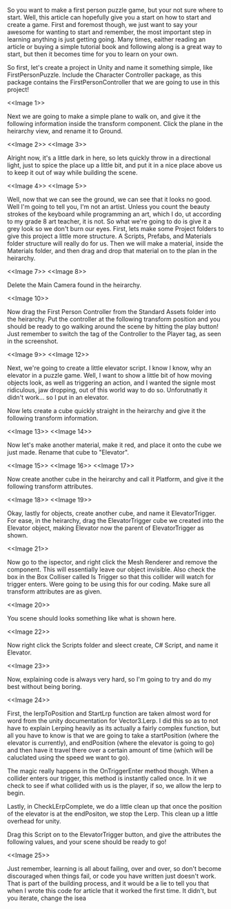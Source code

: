 So you want to make a first person puzzle game, but your not sure where to start.  Well, this article can hopefully give you a start on how to start and create a game.  First and foremost though, we just want to say your awesome for wanting to start and remember, the most important step in learning anything is just getting going.  Many times, eaither reading an article or buying a simple tutorial book and following along is a great way to start, but then it becomes time for you to learn on your own. 

So first, let's create a project in Unity and name it something simple, like FirstPersonPuzzle.  Include the Character Controller package, as this package contains the FirstPersonController that we are going to use in this project!

<<Image 1>>

Next we are going to make a simple plane to walk on, and give it the following information inside the transform component.  Click the plane in the heirarchy view, and rename it to Ground.

<<Image 2>> <<Image 3>>

Alright now, it's a little dark in here, so lets quickly throw in a directional light, just to spice the place up a little bit, and put it in a nice place above us to keep it out of way while building the scene.

<<Image 4>> <<Image 5>>

Well, now that we can see the ground, we can see that it looks no good.  Well I'm going to tell you, I'm not an artist.  Unless you count the beauty strokes of the keyboard while programming an art, which I do, ut according to my grade 8 art teacher, it is not.  So what we're going to do is give it a grey look so we don't burn our eyes.  First, lets make some Project folders to give this project a little more structure. A Scripts, Prefabs, and Materials folder structure will really do for us. Then we will make a material, inside the Materials folder, and then drag and drop that material on to the plan in the heirarchy.

<<Image 7>> <<Image 8>>

Delete the Main Camera found in the heirarchy.

<<Image 10>>

Now drag the First Person Controller from the Standard Assets folder into the heirarchy.  Put the controller at the following transform position and you should be ready to go walking around the scene by hitting the play button!  Just remember to switch the tag of the Controller to the Player tag, as seen in the screenshot.  

<<Image 9>> <<Image 12>>

Next, we're going to create  a little elevator script.  I know I know, why an elevator in a puzzle game.  Well, I want to show a little bit of how moving objects look, as well as triggering an action, and I wanted the signle most ridiculous, jaw dropping, out of this world way to do so.  Unforutnatly it didn't work... so I put in an elevator.

Now lets create a cube quickly straight in the heirarchy and give it the following transform information.

<<Image 13>> <<Image 14>>

Now let's make another material, make it red, and place it onto the cube we just made.  Rename that cube to "Elevator".

<<Image 15>> <<Image 16>> <<Image 17>>

Now create another cube in the heirarchy and call it Platform, and give it the following transform attributes.

<<Image 18>> <<Image 19>>

Okay, lastly for objects, create another cube, and name it ElevatorTrigger. 
For ease, in the heirarchy, drag the ElevatorTrigger cube we created into the Elevator object, making Elevator now the parent of ElevatorTrigger as shown.
 
<<Image 21>>

Now go to the ispector, and right click the Mesh Renderer and remove the component.  This will essentially leave our object invisible.  Also check the box in the Box Colliser called Is Trigger so that this collider will watch for trigger enters.  Were going to be using this for our coding.  Make sure all transform attributes are as given.

<<Image 20>>

You scene should looks something like what is shown here.

<<Image 22>>

Now right click the Scripts folder and sleect create, C# Script, and name it Elevator.

<<Image 23>>

Now, explaining code is always very hard, so I'm going to try and do my best without being boring.  

<<Image 24>>

First, the lerpToPosition and StartLrp function are taken almost word for word from the unity documentation for Vector3.Lerp.  I did this so as to not have to explain Lerping heavily as its actually a fairly complex function, but all you have to know is that we are going to take a startPosition (where the elevator is currently), and endPosition (where the elevator is going to go) and then have it travel there over a certain amount of time (which will be caluclated using the speed we want to go).

The magic really happens in the OnTriggerEnter method though.  When a collider enters our trigger, this method is instantly called once.  In it we check to see if what collided with us is the player, if so, we allow the lerp to begin.

Lastly, in CheckLErpComplete, we do a little clean up that once the position of the elevator is at the endPositon, we stop the Lerp.  This clean up a little overhead for unity.

Drag this Script on to the ElevatorTrigger button, and give the attributes the following values, and your scene should be ready to go!

<<Image 25>>

Just remember, learning is all about failing, over and over, so don't become discouraged when things fail, or code you have written just doesn't work.  That is part of the building process, and it would be a lie to tell you that when I wrote this code for article that it worked the first time.  It didn't, but you iterate, change the isea